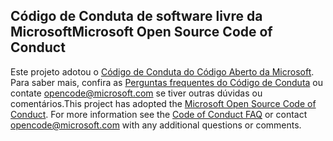 ## <a name="microsoft-open-source-code-of-conduct"></a><span data-ttu-id="af1fe-101">Código de Conduta de software livre da Microsoft</span><span class="sxs-lookup"><span data-stu-id="af1fe-101">Microsoft Open Source Code of Conduct</span></span>
<span data-ttu-id="af1fe-p101">Este projeto adotou o [Código de Conduta do Código Aberto da Microsoft](https://opensource.microsoft.com/codeofconduct/). Para saber mais, confira as [Perguntas frequentes do Código de Conduta](https://opensource.microsoft.com/codeofconduct/faq/) ou contate [opencode@microsoft.com](mailto:opencode@microsoft.com) se tiver outras dúvidas ou comentários.</span><span class="sxs-lookup"><span data-stu-id="af1fe-p101">This project has adopted the [Microsoft Open Source Code of Conduct](https://opensource.microsoft.com/codeofconduct/). For more information see the [Code of Conduct FAQ](https://opensource.microsoft.com/codeofconduct/faq/) or contact [opencode@microsoft.com](mailto:opencode@microsoft.com) with any additional questions or comments.</span></span>